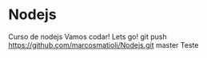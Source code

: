 # Nodejs
Curso de nodejs
Vamos codar! Lets go!
git push https://github.com/marcosmatioli/Nodejs.git master
Teste